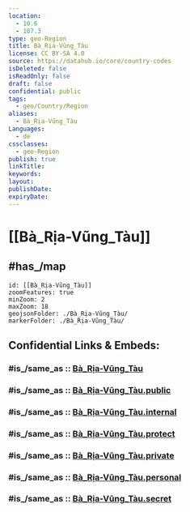 ```yaml
---
location:
  - 10.6
  - 107.3
type: geo-Region
title: Bà_Rịa-Vũng_Tàu
license: CC BY-SA 4.0
source: https://datahub.io/core/country-codes
isDeleted: false
isReadOnly: false
draft: false
confidential: public
tags:
  - geo/Country/Region
aliases:
  - Bà_Rịa-Vũng_Tàu
Languages:
  - de
cssclasses:
  - geo-Region
publish: true
linkTitle:
keywords:
layout:
publishDate:
expiryDate:
---
```


# [[Bà_Rịa-Vũng_Tàu]] 


## #has_/map 


```leaflet
id: [[Bà_Rịa-Vũng_Tàu]]
zoomFeatures: true 
minZoom: 2 
maxZoom: 18
geojsonFolder: ./Bà_Rịa-Vũng_Tàu/
markerFolder: ./Bà_Rịa-Vũng_Tàu/
```


## Confidential Links & Embeds: 

### #is_/same_as :: [Bà_Rịa-Vũng_Tàu](/_Standards/Earth/Continent/Asia/Asia~South~East/Vietnam/Provinces~Vietnam/Bà_Rịa-Vũng_Tàu.md) 

### #is_/same_as :: [Bà_Rịa-Vũng_Tàu.public](/_public/Earth/Continent/Asia/Asia~South~East/Vietnam/Provinces~Vietnam/Bà_Rịa-Vũng_Tàu.public.md) 

### #is_/same_as :: [Bà_Rịa-Vũng_Tàu.internal](/_internal/Earth/Continent/Asia/Asia~South~East/Vietnam/Provinces~Vietnam/Bà_Rịa-Vũng_Tàu.internal.md) 

### #is_/same_as :: [Bà_Rịa-Vũng_Tàu.protect](/_protect/Earth/Continent/Asia/Asia~South~East/Vietnam/Provinces~Vietnam/Bà_Rịa-Vũng_Tàu.protect.md) 

### #is_/same_as :: [Bà_Rịa-Vũng_Tàu.private](/_private/Earth/Continent/Asia/Asia~South~East/Vietnam/Provinces~Vietnam/Bà_Rịa-Vũng_Tàu.private.md) 

### #is_/same_as :: [Bà_Rịa-Vũng_Tàu.personal](/_personal/Earth/Continent/Asia/Asia~South~East/Vietnam/Provinces~Vietnam/Bà_Rịa-Vũng_Tàu.personal.md) 

### #is_/same_as :: [Bà_Rịa-Vũng_Tàu.secret](/_secret/Earth/Continent/Asia/Asia~South~East/Vietnam/Provinces~Vietnam/Bà_Rịa-Vũng_Tàu.secret.md)

